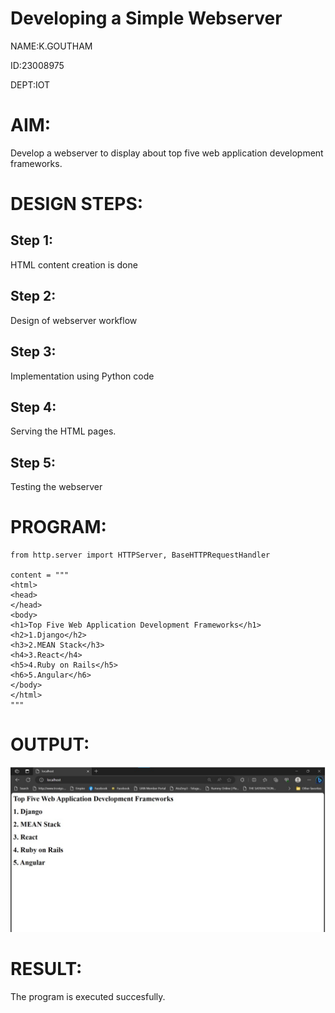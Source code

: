 # Developing a Simple Webserver

NAME:K.GOUTHAM

ID:23008975

DEPT:IOT

# AIM:

Develop a webserver to display about top five web application development frameworks.

# DESIGN STEPS:

## Step 1:

HTML content creation is done

## Step 2:

Design of webserver workflow

## Step 3:

Implementation using Python code

## Step 4:

Serving the HTML pages.

## Step 5:

Testing the webserver
# PROGRAM:
```
from http.server import HTTPServer, BaseHTTPRequestHandler

content = """
<html>
<head>
</head>
<body>
<h1>Top Five Web Application Development Frameworks</h1>
<h2>1.Django</h2>
<h3>2.MEAN Stack</h3>
<h4>3.React</h4>
<h5>4.Ruby on Rails</h5>
<h6>5.Angular</h6>
</body>
</html>
"""
```


# OUTPUT:
![Alt text](images/webserver2.jpg)

# RESULT:

The program is executed succesfully.


